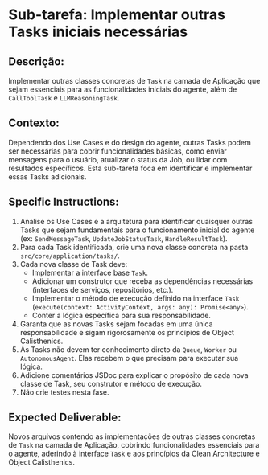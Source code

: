 # Sub-tarefa: Implementar outras Tasks iniciais necessárias

## Descrição:

Implementar outras classes concretas de `Task` na camada de Aplicação que sejam essenciais para as funcionalidades iniciais do agente, além de `CallToolTask` e `LLMReasoningTask`.

## Contexto:

Dependendo dos Use Cases e do design do agente, outras Tasks podem ser necessárias para cobrir funcionalidades básicas, como enviar mensagens para o usuário, atualizar o status da Job, ou lidar com resultados específicos. Esta sub-tarefa foca em identificar e implementar essas Tasks adicionais.

## Specific Instructions:

1. Analise os Use Cases e a arquitetura para identificar quaisquer outras Tasks que sejam fundamentais para o funcionamento inicial do agente (ex: `SendMessageTask`, `UpdateJobStatusTask`, `HandleResultTask`).
2. Para cada Task identificada, crie uma nova classe concreta na pasta `src/core/application/tasks/`.
3. Cada nova classe de Task deve:
    *   Implementar a interface base `Task`.
    *   Adicionar um construtor que receba as dependências necessárias (interfaces de serviços, repositórios, etc.).
    *   Implementar o método de execução definido na interface `Task` (`execute(context: ActivityContext, args: any): Promise<any>`).
    *   Conter a lógica específica para sua responsabilidade.
4. Garanta que as novas Tasks sejam focadas em uma única responsabilidade e sigam rigorosamente os princípios de Object Calisthenics.
5. As Tasks não devem ter conhecimento direto da `Queue`, `Worker` ou `AutonomousAgent`. Elas recebem o que precisam para executar sua lógica.
6. Adicione comentários JSDoc para explicar o propósito de cada nova classe de Task, seu construtor e método de execução.
7. Não crie testes nesta fase.

## Expected Deliverable:

Novos arquivos contendo as implementações de outras classes concretas de `Task` na camada de Aplicação, cobrindo funcionalidades essenciais para o agente, aderindo à interface `Task` e aos princípios da Clean Architecture e Object Calisthenics.